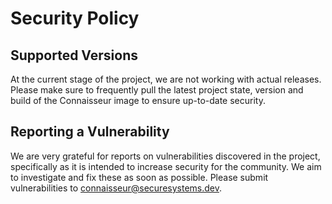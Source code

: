 # Security Policy

## Supported Versions

At the current stage of the project, we are not working with actual releases. Please make sure to frequently pull the latest project state, version and build of the Connaisseur image to ensure up-to-date security.

## Reporting a Vulnerability

We are very grateful for reports on vulnerabilities discovered in the project, specifically as it is intended to increase security for the community. We aim to investigate and fix these as soon as possible. Please submit vulnerabilities to [connaisseur@securesystems.dev](mailto:connaisseur@securesystems.dev).
